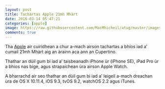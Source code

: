 ```yaml
---
layout: post
title: Tachartas Apple 21mh Mhàrt
date: 2016-03-14 05:47:21
categories: [apple]
image: https://raw.githubusercontent.com/MacMhicheil/atug/master/images/Apple_Event_March_21st.jpeg
comments: true
---
```


Tha [Apple](http://www.apple.com/) air cuiridhean a chur a-mach airson tachartas a bhios iad a’ cumail 21mh Mhàrt aig an àrainn aca ann an Cupertino.

<!--more-->

Thathar an dùil gum bi  iad a’ taisbeanadh iPhone ùr (iPhone SE), iPad Pro ùr a bhios nas bige,  agus strapaichean ùra airson Apple Watch.

A  bharrachd air seo thathar an dùil gum bi iad a’ leigeil a-mach dreachan  ùra de OS X 10.11.4, iOS 9.3, tvOS 9.2, watchOS 2.2 agus iTunes.
